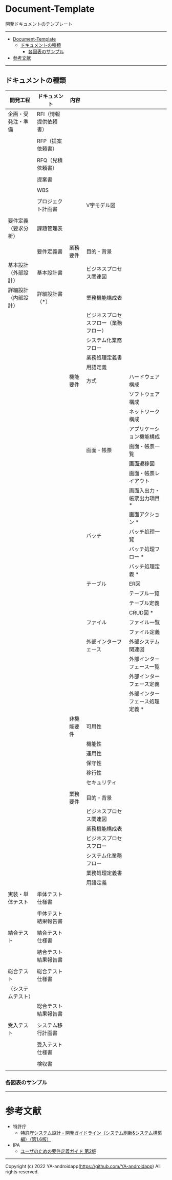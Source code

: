 # Document-Template
<a id="markdown-document-template" name="document-template"></a>

開発ドキュメントのテンプレート

---

<!-- TOC -->

- [Document-Template](#document-template)
  - [ドキュメントの種類](#ドキュメントの種類)
    - [各図表のサンプル](#各図表のサンプル)
- [参考文献](#参考文献)

<!-- /TOC -->

---

## ドキュメントの種類
<a id="markdown-%E3%83%89%E3%82%AD%E3%83%A5%E3%83%A1%E3%83%B3%E3%83%88%E3%81%AE%E7%A8%AE%E9%A1%9E" name="%E3%83%89%E3%82%AD%E3%83%A5%E3%83%A1%E3%83%B3%E3%83%88%E3%81%AE%E7%A8%AE%E9%A1%9E"></a>

| 開発工程             | ドキュメント          | 内容       |                                      |                                |
| -------------------- | --------------------- | ---------- | ------------------------------------ | ------------------------------ |
| 企画・受発注・準備   | RFI（情報提供依頼書） |            |                                      |                                |
|                      |                       |            |                                      |                                |
|                      | RFP（提案依頼書）     |            |                                      |                                |
|                      |                       |            |                                      |                                |
|                      | RFQ（見積依頼書）     |            |                                      |                                |
|                      |                       |            |                                      |                                |
|                      | 提案書                |            |                                      |                                |
|                      |                       |            |                                      |                                |
|                      | WBS                   |            |                                      |                                |
|                      |                       |            |                                      |                                |
|                      | プロジェクト計画書    |            | V字モデル図                          |                                |
|                      |                       |            |                                      |                                |
| 要件定義（要求分析） | 課題管理表            |            |                                      |                                |
|                      |                       |            |                                      |                                |
|                      | 要件定義書            | 業務要件   | 目的・背景                           |                                |
| 基本設計（外部設計） | 基本設計書            |            | ビジネスプロセス関連図               |                                |
| 詳細設計（内部設計） | 詳細設計書（*）       |            | 業務機能構成表                       |                                |
|                      |                       |            | ビジネスプロセスフロー（業務フロー） |                                |
|                      |                       |            | システム化業務フロー                 |                                |
|                      |                       |            | 業務処理定義書                       |                                |
|                      |                       |            | 用語定義                             |                                |
|                      |                       | 機能要件   | 方式                                 | ハードウェア構成               |
|                      |                       |            |                                      | ソフトウェア構成               |
|                      |                       |            |                                      | ネットワーク構成               |
|                      |                       |            |                                      | アプリケーション機能構成       |
|                      |                       |            | 画面・帳票                           | 画面・帳票一覧                 |
|                      |                       |            |                                      | 画面遷移図                     |
|                      |                       |            |                                      | 画面・帳票レイアウト           |
|                      |                       |            |                                      | 画面入出力・帳票出力項目 *     |
|                      |                       |            |                                      | 画面アクション *               |
|                      |                       |            | バッチ                               | バッチ処理一覧                 |
|                      |                       |            |                                      | バッチ処理フロー *             |
|                      |                       |            |                                      | バッチ処理定義 *               |
|                      |                       |            | テーブル                             | ER図                           |
|                      |                       |            |                                      | テーブル一覧                   |
|                      |                       |            |                                      | テーブル定義                   |
|                      |                       |            |                                      | CRUD図 *                       |
|                      |                       |            | ファイル                             | ファイル一覧                   |
|                      |                       |            |                                      | ファイル定義                   |
|                      |                       |            | 外部インターフェース                 | 外部システム関連図             |
|                      |                       |            |                                      | 外部インターフェース一覧       |
|                      |                       |            |                                      | 外部インターフェース定義       |
|                      |                       |            |                                      | 外部インターフェース処理定義 * |
|                      |                       | 非機能要件 | 可用性                               |                                |
|                      |                       |            | 機能性                               |                                |
|                      |                       |            | 運用性                               |                                |
|                      |                       |            | 保守性                               |                                |
|                      |                       |            | 移行性                               |                                |
|                      |                       |            | セキュリティ                         |                                |
|                      |                       |            |                                      |                                |
|                      |                       | 業務要件   | 目的・背景                           |                                |
|                      |                       |            | ビジネスプロセス関連図               |                                |
|                      |                       |            | 業務機能構成表                       |                                |
|                      |                       |            | ビジネスプロセスフロー               |                                |
|                      |                       |            | システム化業務フロー                 |                                |
|                      |                       |            | 業務処理定義書                       |                                |
|                      |                       |            | 用語定義                             |                                |
|                      |                       |            |                                      |                                |
| 実装・単体テスト     | 単体テスト仕様書      |            |                                      |                                |
|                      |                       |            |                                      |                                |
|                      | 単体テスト結果報告書  |            |                                      |                                |
|                      |                       |            |                                      |                                |
| 結合テスト           | 結合テスト仕様書      |            |                                      |                                |
|                      |                       |            |                                      |                                |
|                      | 結合テスト結果報告書  |            |                                      |                                |
|                      |                       |            |                                      |                                |
| 総合テスト           | 総合テスト仕様書      |            |                                      |                                |
| （システムテスト）   |                       |            |                                      |                                |
|                      | 総合テスト結果報告書  |            |                                      |                                |
|                      |                       |            |                                      |                                |
| 受入テスト           | システム移行計画書    |            |                                      |                                |
|                      |                       |            |                                      |                                |
|                      | 受入テスト仕様書      |            |                                      |                                |
|                      |                       |            |                                      |                                |
|                      | 検収書                |            |                                      |                                |
|                      |                       |            |                                      |                                |

### 各図表のサンプル
<a id="markdown-%E5%90%84%E5%9B%B3%E8%A1%A8%E3%81%AE%E3%82%B5%E3%83%B3%E3%83%97%E3%83%AB" name="%E5%90%84%E5%9B%B3%E8%A1%A8%E3%81%AE%E3%82%B5%E3%83%B3%E3%83%97%E3%83%AB"></a>

---

# 参考文献
<a id="markdown-%E5%8F%82%E8%80%83%E6%96%87%E7%8C%AE" name="%E5%8F%82%E8%80%83%E6%96%87%E7%8C%AE"></a>

- 特許庁
  - [特許庁システム設計・開発ガイドライン（システム刷新&システム構築編）（第1.6版）](https://www.jpo.go.jp/system/laws/sesaku/gyomu/system_kouchiku_16.html)
- IPA
  - [ユーザのための要件定義ガイド 第2版](https://www.ipa.go.jp/ikc/publish/tn19-002.html)

---

Copyright (c) 2022 YA-androidapp(https://github.com/YA-androidapp) All rights reserved.
